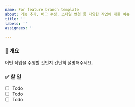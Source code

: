 ```yaml
---
name: For feature branch template
about: 기능 추가, 버그 수정, 스타일 변경 등 다양한 작업에 대한 이슈
title: ''
labels: ''
assignees: ''

---
```


### 📝 개요
어떤 작업을 수행할 것인지 간단히 설명해주세요.

### ✅ 할 일
- [ ] Todo
- [ ] Todo
- [ ] Todo
